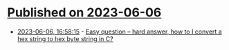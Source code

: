# [Published on 2023-06-06](index.md)

* [2023-06-06, 16:58:15](https://lobste.rs/s/94d5gb/easy_question_hard_answer_how_i_convert) - [Easy question – hard answer, how to I convert a hex string to hex byte string in C?](https://colinpaice.blog/2023/06/06/easy-question-hard-answer-how-to-i-convert-a-hex-string-to-hex-byte-string-in-c/)

